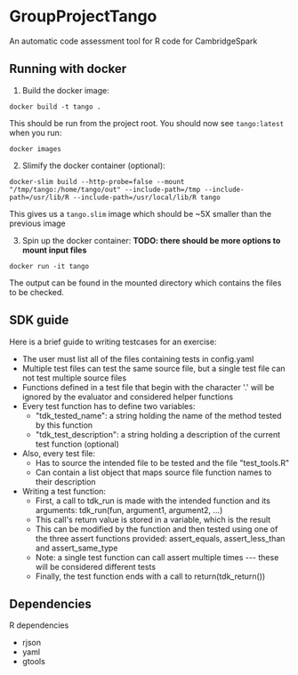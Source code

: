 # GroupProjectTango
An automatic code assessment tool for R code for CambridgeSpark

## Running with docker

1. Build the docker image:
```
docker build -t tango .
```
This should be run from the project root. You should now see `tango:latest` when you run:
```
docker images
```

2. Slimify the docker container (optional):
```
docker-slim build --http-probe=false --mount "/tmp/tango:/home/tango/out" --include-path=/tmp --include-path=/usr/lib/R --include-path=/usr/local/lib/R tango
```

This gives us a `tango.slim` image which should be ~5X smaller than the previous image

3. Spin up the docker container:
**TODO: there should be more options to mount input files**
```
docker run -it tango
```
The output can be found in the mounted directory which contains the files to be checked.
## SDK guide
Here is a brief guide to writing testcases for an exercise:
- The user must list all of the files containing tests in config.yaml
- Multiple test files can test the same source file, but a single test file can not test multiple source files
- Functions defined in a test file that begin with the character '.' will be ignored by the evaluator and considered helper functions
- Every test function has to define two variables:
  - "tdk_tested_name": a string holding the name of the method tested by this function
  - "tdk_test_description": a string holding a description of the current test function (optional)
- Also, every test file: 
  - Has to source the intended file to be tested and the file "test_tools.R"
  - Can contain a list object that maps source file function names to their description
- Writing a test function:
  - First, a call to tdk_run is made with the intended function and its arguments: tdk_run(fun, argument1, argument2, ...)
  - This call's return value is stored in a variable, which is the result
  - This can be modified by the function and then tested using one of the three assert functions provided: assert_equals, assert_less_than and assert_same_type
  - Note: a single test function can call assert multiple times --- these will be considered different tests
  - Finally, the test function ends with a call to return(tdk_return()) 

## Dependencies
R dependencies

 - rjson
 - yaml
 - gtools

